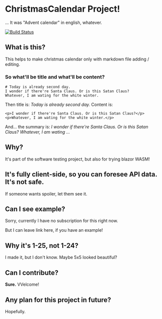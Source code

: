 # ChristmasCalendar Project!
... It was "Advent calendar" in english, whatever.

[![Build Status](https://dev.azure.com/LumiKwon0498/KouluAss/_apis/build/status/rnielikki.ChristmasCalendar?branchName=master)](https://dev.azure.com/LumiKwon0498/KouluAss/_build/latest?definitionId=3&branchName=master)

## What is this?
This helps to make christmas calendar only with markdown file adding / editing.

### So what'll be title and what'll be content?
```
# Today is already second day.
I wonder if there're Santa Claus. Or is this Satan Claus?
Whatever, I am wating for the white winter.
```
Then title is: *Today is already second day.*
Content is:
```
<p>I wonder if there're Santa Claus. Or is this Satan Claus?</p>
<p>Whatever, I am wating for the white winter.</p>
```

And... the summary is:
*I wonder if there're Santa Claus. Or is this Satan Claus?
Whatever, I am wating ...*

## Why?
It's part of the software testing project, but also for trying blazor WASM!

## It's fully client-side, so you can foresee API data. It's not safe.
If someone wants spoiler, let them see it.

## Can I see example?
Sorry, currently I have no subscription for this right now.

But I can leave link here, if you have an example!

## Why it's 1-25, not 1-24?
I made it, but I don't know. Maybe 5x5 looked beautiful?

## Can I contribute?
**Sure.** VVelcome!

## Any plan for this project in future?
Hopefully.